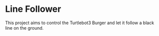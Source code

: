 # Line Follower

This project aims to control the Turtlebot3 Burger and let it follow a black line on the ground.
